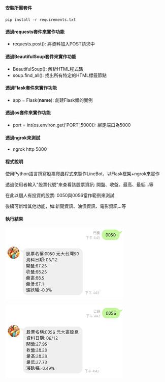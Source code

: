 #### 安裝所需套件
`pip install -r requirements.txt`

#### 透過requests套件來實作功能
- requests.post(): 將資料加入POST請求中

#### 透過BeautifulSoup套件來實作功能
- BeautifulSoup(): 解析HTML程式碼
- soup.find_all(): 找出所有特定的HTML標籤節點

#### 透過Flask套件來實作功能
- app = Flask(__name__): 創建Flask類的實例

#### 透過os套件來實作功能
- port = int(os.environ.get('PORT',5000)): 綁定端口為5000

#### 透過ngrok來測試
- ngrok http 5000

#### 程式說明
使用Python語言撰寫股票爬蟲程式來製作LineBot，以Flask框架+ngrok來實作

透過使用者輸入"股票代號"來查看該股票資訊: 開盤、收盤、最高、最低...等

在此以個人有投資的股票: 0050與0056當作範例來測試

後續可新增其他功能，如:新聞資訊、油價資訊、電影資訊...等

#### 執行結果
![image](img/img1.PNG)

![image](img/img2.PNG)
